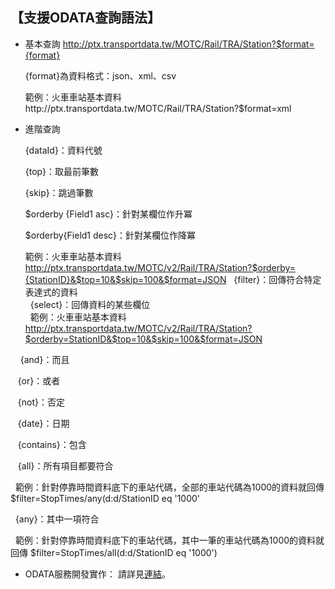 ## 【支援ODATA查詢語法】

-  基本查詢
     http://ptx.transportdata.tw/MOTC/Rail/TRA/Station?$format={format}

     {format}為資料格式：json、xml、csv

     範例：火車車站基本資料http://ptx.transportdata.tw/MOTC/Rail/TRA/Station?$format=xml


-  進階查詢

   {dataId}：資料代號
   
   {top}：取最前筆數
   
   {skip}：跳過筆數
   
     $orderby {Field1 asc}：針對某欄位作升冪 
     
     $orderby{Field1 desc}：針對某欄位作降冪
     
     範例：火車車站基本資料 http://ptx.transportdata.tw/MOTC/v2/Rail/TRA/Station?$orderby={StationID}&$top=10&$skip=100&$format=JSON 
    {filter}：回傳符合特定表達式的資料   
    {select}：回傳資料的某些欄位    
    範例：火車車站基本資料 http://ptx.transportdata.tw/MOTC/v2/Rail/TRA/Station?$orderby=StationID&$top=10&$skip=100&$format=JSON 
    
     {and}：而且     
    
     {or}：或者     
    
     {not}：否定     
    
     {date}：日期     
    
     {contains}：包含     
    
     {all}：所有項目都要符合       
    
    範例：針對停靠時間資料底下的車站代碼，全部的車站代碼為1000的資料就回傳  $filter=StopTimes/any(d:d/StationID eq '1000'
    
    {any}：其中一項符合   
    
    範例：針對停靠時間資料底下的車站代碼，其中一筆的車站代碼為1000的資料就回傳 $filter=StopTimes/all(d:d/StationID eq  '1000') 


-  ODATA服務開發實作： 請詳見[連結](http://ptx.transportdata.tw/ptx/Download/公共運輸整合資訊平台資料服務開發實作.pdf)。
